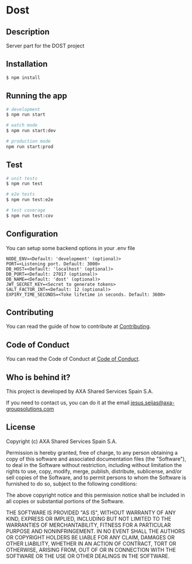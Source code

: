 # Dost

## Description

Server part for the DOST project

## Installation

```bash
$ npm install
```

## Running the app

```bash
# development
$ npm run start

# watch mode
$ npm run start:dev

# production mode
npm run start:prod
```

## Test

```bash
# unit tests
$ npm run test

# e2e tests
$ npm run test:e2e

# test coverage
$ npm run test:cov
```

## Configuration

You can setup some backend options in your .env file

```
NODE_ENV=<Default: 'development' (optional)>
PORT=<Listening port. Default: 3000>
DB_HOST=<Default: 'localhost' (optional)>
DB_PORT=<Default: 27017 (optional)>
DB_NAME=<Default: 'dost' (optional)>
JWT_SECRET_KEY=<Secret to generate tokens>
SALT_FACTOR_INT=<Default: 12 (optional)>
EXPIRY_TIME_SECONDS=<Toke lifetime in seconds. Default: 3600>
```

## Contributing

You can read the guide of how to contribute at [Contributing](https://github.com/axa-group/dost/blob/master/CONTRIBUTING.md).

## Code of Conduct

You can read the Code of Conduct at [Code of Conduct](https://github.com/axa-group/dost/blob/master/CODE_OF_CONDUCT.md).

## Who is behind it?

This project is developed by AXA Shared Services Spain S.A.

If you need to contact us, you can do it at the email jesus.seijas@axa-groupsolutions.com

## License

Copyright (c) AXA Shared Services Spain S.A.

Permission is hereby granted, free of charge, to any person obtaining
a copy of this software and associated documentation files (the
"Software"), to deal in the Software without restriction, including
without limitation the rights to use, copy, modify, merge, publish,
distribute, sublicense, and/or sell copies of the Software, and to
permit persons to whom the Software is furnished to do so, subject to
the following conditions:

The above copyright notice and this permission notice shall be
included in all copies or substantial portions of the Software.

THE SOFTWARE IS PROVIDED "AS IS", WITHOUT WARRANTY OF ANY KIND,
EXPRESS OR IMPLIED, INCLUDING BUT NOT LIMITED TO THE WARRANTIES OF
MERCHANTABILITY, FITNESS FOR A PARTICULAR PURPOSE AND
NONINFRINGEMENT. IN NO EVENT SHALL THE AUTHORS OR COPYRIGHT HOLDERS BE
LIABLE FOR ANY CLAIM, DAMAGES OR OTHER LIABILITY, WHETHER IN AN ACTION
OF CONTRACT, TORT OR OTHERWISE, ARISING FROM, OUT OF OR IN CONNECTION
WITH THE SOFTWARE OR THE USE OR OTHER DEALINGS IN THE SOFTWARE.
